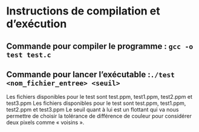 # Instructions de compilation et d’exécution

## Commande pour compiler le programme : ```gcc -o test test.c```
## Commande pour lancer l’exécutable :```./test <nom_fichier_entree> <seuil>```
 Les fichiers disponibles pour le test sont test.ppm, test1.ppm, test2.ppm et test3.ppm
Les fichiers disponibles pour le test sont test.ppm, test1.ppm, test2.ppm et test3.ppm
 Le seuil quant à lui est un flottant qui va nous permettre de choisir la tolérance de différence de couleur pour considérer deux pixels comme « voisins ».